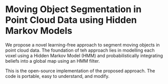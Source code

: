 # Moving Object Segmentation in Point Cloud Data using Hidden Markov Models

We propose a novel learning-free approach to segment moving objects in point cloud data.
The foundation of teh approach lies in modelling each voxel using a Hidden Markov Model (HMM) and probabilistically integrating beliefs into a global map using an HMM filter.

This is the open-source implementation of the proposed approach. 
The code is portable, easy to understand, and modify.
